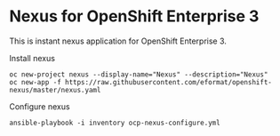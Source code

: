 # Nexus for OpenShift Enterprise 3

This is instant nexus application for OpenShift Enterprise 3.

Install nexus

```
oc new-project nexus --display-name="Nexus" --description="Nexus"
oc new-app -f https://raw.githubusercontent.com/eformat/openshift-nexus/master/nexus.yaml

```

Configure nexus

```
ansible-playbook -i inventory ocp-nexus-configure.yml
```
